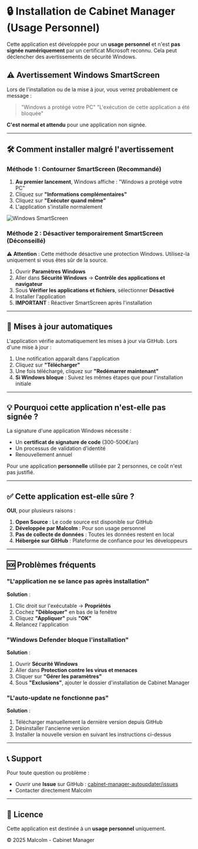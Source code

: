 # 🔒 Installation de Cabinet Manager (Usage Personnel)

Cette application est développée pour un **usage personnel** et n'est **pas signée numériquement** par un certificat Microsoft reconnu. Cela peut déclencher des avertissements de sécurité Windows.

## ⚠️ Avertissement Windows SmartScreen

Lors de l'installation ou de la mise à jour, vous verrez probablement ce message :

> "Windows a protégé votre PC"
> "L'exécution de cette application a été bloquée"

**C'est normal et attendu** pour une application non signée.

---

## 🛠️ Comment installer malgré l'avertissement

### Méthode 1 : Contourner SmartScreen (Recommandé)

1. **Au premier lancement**, Windows affiche : "Windows a protégé votre PC"
2. Cliquez sur **"Informations complémentaires"**
3. Cliquez sur **"Exécuter quand même"**
4. L'application s'installe normalement

![Windows SmartScreen](https://user-images.githubusercontent.com/example.png)

### Méthode 2 : Désactiver temporairement SmartScreen (Déconseillé)

⚠️ **Attention** : Cette méthode désactive une protection Windows. Utilisez-la uniquement si vous êtes sûr de la source.

1. Ouvrir **Paramètres Windows**
2. Aller dans **Sécurité Windows** → **Contrôle des applications et navigateur**
3. Sous **Vérifier les applications et fichiers**, sélectionner **Désactivé**
4. Installer l'application
5. **IMPORTANT** : Réactiver SmartScreen après l'installation

---

## 🔄 Mises à jour automatiques

L'application vérifie automatiquement les mises à jour via GitHub. Lors d'une mise à jour :

1. Une notification apparaît dans l'application
2. Cliquez sur **"Télécharger"**
3. Une fois téléchargé, cliquez sur **"Redémarrer maintenant"**
4. **Si Windows bloque** : Suivez les mêmes étapes que pour l'installation initiale

---

## 💡 Pourquoi cette application n'est-elle pas signée ?

La signature d'une application Windows nécessite :
- Un **certificat de signature de code** (300-500€/an)
- Un processus de validation d'identité
- Renouvellement annuel

Pour une application **personnelle** utilisée par 2 personnes, ce coût n'est pas justifié.

---

## ✅ Cette application est-elle sûre ?

**OUI**, pour plusieurs raisons :

1. **Open Source** : Le code source est disponible sur GitHub
2. **Développée par Malcolm** : Pour son usage personnel
3. **Pas de collecte de données** : Toutes les données restent en local
4. **Hébergée sur GitHub** : Plateforme de confiance pour les développeurs

---

## 🆘 Problèmes fréquents

### "L'application ne se lance pas après installation"

**Solution** : 
1. Clic droit sur l'exécutable → **Propriétés**
2. Cochez **"Débloquer"** en bas de la fenêtre
3. Cliquez **"Appliquer"** puis **"OK"**
4. Relancez l'application

### "Windows Defender bloque l'installation"

**Solution** :
1. Ouvrir **Sécurité Windows**
2. Aller dans **Protection contre les virus et menaces**
3. Cliquer sur **"Gérer les paramètres"**
4. Sous **"Exclusions"**, ajouter le dossier d'installation de Cabinet Manager

### "L'auto-update ne fonctionne pas"

**Solution** :
1. Télécharger manuellement la dernière version depuis GitHub
2. Désinstaller l'ancienne version
3. Installer la nouvelle version en suivant les instructions ci-dessus

---

## 📞 Support

Pour toute question ou problème :
- Ouvrir une **Issue** sur GitHub : [cabinet-manager-autoupdater/issues](https://github.com/Malcolm0609/cabinet-manager-autoupdater/issues)
- Contacter directement Malcolm

---

## 📄 Licence

Cette application est destinée à un **usage personnel** uniquement.

© 2025 Malcolm - Cabinet Manager